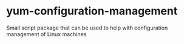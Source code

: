 # yum-configuration-management
Small script package that can be used to help with configuration management of Linux machines
